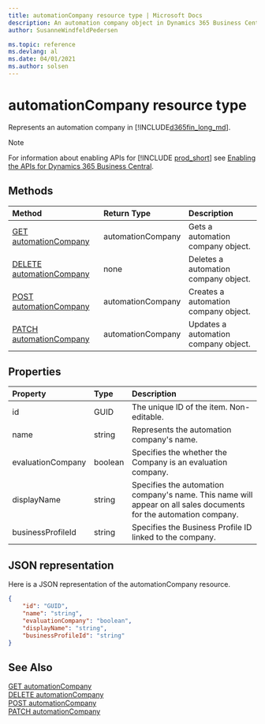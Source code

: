```yaml
---
title: automationCompany resource type | Microsoft Docs
description: An automation company object in Dynamics 365 Business Central.
author: SusanneWindfeldPedersen

ms.topic: reference
ms.devlang: al
ms.date: 04/01/2021
ms.author: solsen
---
```


# automationCompany resource type

<!-- START>DO_NOT_EDIT -->
<!-- IMPORTANT:Do not edit any of the content between here and the END>DO_NOT_EDIT. -->
Represents an automation company in [!INCLUDE[d365fin_long_md](../../includes/d365fin_long_md.md)].

> [!NOTE]
> For information about enabling APIs for [!INCLUDE [prod_short](../../includes/prod_short.md)] see [Enabling the APIs for Dynamics 365 Business Central](../../api-reference/v2.0/enabling-apis-for-dynamics-nav.md).

## Methods

| Method | Return Type|Description |
|:--------------------|:-----------|:-------------------------|
|[GET automationCompany](../api/dynamics_automationcompany_get.md)|automationCompany|Gets a automation company object.|
|[DELETE automationCompany](../api/dynamics_automationcompany_delete.md)|none|Deletes a automation company object.|
|[POST automationCompany](../api/dynamics_automationcompany_create.md)|automationCompany|Creates a automation company object.|
|[PATCH automationCompany](../api/dynamics_automationcompany_update.md)|automationCompany|Updates a automation company object.|



## Properties

| Property           | Type   |Description     |
|:-------------------|:-------|:---------------|
|id|GUID|The unique ID of the item. Non-editable.|
|name|string|Represents the automation company's name.|
|evaluationCompany|boolean|Specifies the whether the Company is an evaluation company.|
|displayName|string|Specifies the automation company's name. This name will appear on all sales documents for the automation company.|
|businessProfileId|string|Specifies the Business Profile ID linked to the company.|

## JSON representation

Here is a JSON representation of the automationCompany resource.


```json
{
    "id": "GUID",
    "name": "string",
    "evaluationCompany": "boolean",
    "displayName": "string",
    "businessProfileId": "string"
}
```
<!-- IMPORTANT: END>DO_NOT_EDIT -->

## See Also
[GET automationCompany](../api/dynamics_automationcompany_get.md)  
[DELETE automationCompany](../api/dynamics_automationcompany_delete.md)  
[POST automationCompany](../api/dynamics_automationcompany_create.md)  
[PATCH automationCompany](../api/dynamics_automationcompany_update.md)  
